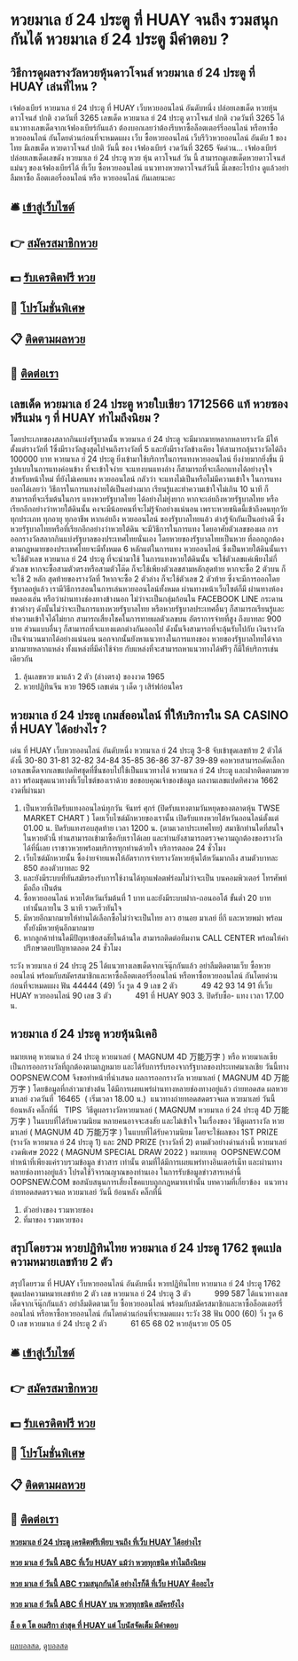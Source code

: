 # หวยมาเล ย์ 24 ประตู ที่ HUAY จนถึง รวมสนุกกันได้ หวยมาเล ย์ 24 ประตู มีคำตอบ ?
## วิธีการดูผลรางวัลหวยหุ้นดาวโจนส์ หวยมาเล ย์ 24 ประตู ที่ HUAY เล่นที่ไหน ?
เจ้ฟองเบียร์ หวยมาเล ย์ 24 ประตู ที่ HUAY เว็บหวยออนไลน์ อันดับหนึ่ง ปล่อยเลขเด็ด หวยหุ้นดาวโจนส์ ปกติ งวดวันที่ 3265
เลขเด็ด หวยมาเล ย์ 24 ประตู ดาวโจนส์ ปกติ งวดวันที่ 3265
ได้แนวทางเลขเด็ดจากเจ้ฟองเบียร์กันแล้ว ต้องบอกเลยว่าต้องรีบหาซื้อล็อตเตอร์รี่ออนไลน์ หรือหาซื้อหวยออนไลน์ กันโดยด่วนก่อนที่จะหมดแผง
เว็บ ซื้อหวยออนไลน์ เว็บรีวิวหวยออนไลน์ อันดับ 1 ของไทย มีเลขเด็ด หวยดาวโจนส์ ปกติ วันนี้ ของ เจ้ฟองเบียร์ งวดวันที่ 3265 จัดด่วน… เจ้ฟองเบียร์ปล่อยเลขเด็ดเลขดัง หวยมาเล ย์ 24 ประตู หวย หุ้น ดาวโจนส์ วัน นี้ สามารถดูเลขเด็ดหวยดาวโจนส์แม่นๆ ของเจ้ฟองเบียร์ได้ ที่เว็บ ซื้อหวยออนไลน์ แนวทางหวยดาวโจนส์วันนี้ มีเลขอะไรบ้าง ดูแล้วอย่าลืมหาซื้อ ล็อตเตอรี่ออนไลน์ หรือ หวยออนไลน์ กันเลยนะคะ

## 🛎 [เข้าสู่เว็บไซต์](https://bit.ly/3dKw8aJ)
## 👉 [สมัครสมาชิกหวย](https://bit.ly/3dKw8aJ)
## 💵 [รับเครดิตฟรี หวย](https://bit.ly/3C5skKu)
## 👑 [โปรโมชั่นพิเศษ](https://bit.ly/3C5skKu)
## 📋 [ติดตามผลหวย](https://bit.ly/3C5skKu)
## 📱 [ติดต่อเรา](https://bit.ly/3C5skKu)

## เลขเด็ด หวยมาเล ย์ 24 ประตู หวยใบเขียว 1712566 แท้ หวยซองฟรีแม่น ๆ ที่ HUAY ทำไมถึงนิยม ?
โดยประเภทของสลากกินแบ่งรัฐบาลนั้น หวยมาเล ย์ 24 ประตู จะมีมากมายหลากหลายรางวัล มีให้ตั้งแต่รางวัลที่ 1ซึ่งมีรางวัลสูงสุดไปจนถึงรางวัลที่ 5 และยังมีรางวัลข้างเคียง ให้สามารถลุ้นรางวัลได้ถึง 100000 บาท หวยมาเล ย์ 24 ประตู ยิ่งเข้ามาใช้บริการในการแทงหวยออนไลน์ ยิ่งง่ายมากยิ่งขึ้น มีรูปแบบในการแทงค่อนข้าง ที่จะเข้าใจง่าย จะแทงบนแทงล่าง ก็สามารถที่จะเลือกแทงได้อย่างจุใจ สำหรับหน้าใหม่ ที่ยังไม่เคยแทง หวยออนไลน์ กลัวว่า จะแทงไม่เป็นหรือไม่มีความเข้าใจ ในการแทงบอกได้เลยว่า วิธีการในการแทงง่ายได้เป็นอย่างมาก เรียนรู้และทำความเข้าใจไม่เกิน 10 นาที ก็สามารถที่จะเริ่มต้นในการ แทงหวยรัฐบาลไทย ได้อย่างไม่ยุ่งยาก
หากจะเอ่ยถึงหวยรัฐบาลไทย หรือเรียกอีกอย่างว่าหวยใต้ดินนั้น คงจะมีน้อยคนที่จะไม่รู้จักอย่างแน่นอน เพราะหวยชนิดนี้เข้าถึงคนทุกวัย ทุกประเภท ทุกอายุ ทุกอาชีพ หากเอ่ยถึง หวยออนไลน์ ของรัฐบาลไทยแล้ว ต่างรู้จักกันเป็นอย่างดี ซึ่งหวยรัฐบาลไทยหรือที่เรียกอีกอย่างว่าหวยใต้ดิน จะมีวิธีการในการแทง โดยอาศัยตัวเลขของผล การออกรางวัลสลากกินแบ่งรัฐบาลของประเทศไทยนั่นเอง โดยหวยของรัฐบาลไทยเป็นหวย ที่ออกถูกต้องตามกฎหมายของประเทศไทยจะมีทั้งหมด 6 หลักแต่ในการแทง หวยออนไลน์ ซึ่งเป็นหวยใต้ดินนั้นเราจะใช้ตัวเลข หวยมาเล ย์ 24 ประตู ที่จะนำมาใช้ ในการแทงหวยใต้ดินนั้น จะใช้ตัวเลขแค่เพียงไม่กี่ตัวเลข หากจะซื้อสามตัวตรงหรือสามตัวโต๊ด ก็จะใช้เพียงตัวเลขสามหลักสุดท้าย หากจะซื้อ 2 ตัวบน ก็จะใช้ 2 หลัก สุดท้ายของรางวัลที่ 1หากจะซื้อ 2 ตัวล่าง ก็จะใช้ตัวเลข 2 ตัวท้าย ซึ่งจะมีการออกโดยรัฐบาลอยู่แล้ว
เรามีวิธีการสอนในการเล่นหวยออนไลน์ทั้งหมด ผ่านทางหน้าเว็บไซต์ก็มี ผ่านทางห้องทดลองเล่น หรือว่าผ่านทางช่องทางข้างนอก ไม่ว่าจะเป็นกลุ่มก้อนใน FACEBOOK LINE กระดานข่าวต่างๆ ดังนั้นไม่ว่าจะเป็นการแทงหวยรัฐบาลไทย หรือหวยรัฐบาลประเทศอื่นๆ ก็สามารถเรียนรู้และทำความเข้าใจได้ไม่ยาก สามารถเสี่ยงโชคในการทายผลตัวเลขบน อัตราการจ่ายที่สูง ถึงบาทละ 900 บาท ส่วนแบบอื่นๆ ก็สามารถที่จะแทงแตกต่างกันออกไป ดังนั้นจึงสามารถที่จะลุ้นรับไปกับ เงินรางวัลเป็นจำนวนมากได้อย่างแน่นอน นอกจากนั้นยังหาแนวทางในการแทงของ หวยของรัฐบาลไทยได้จากมากมายหลากแหล่ง ทั้งแหล่งที่มีค่าใช้จ่าย กับแหล่งที่จะสามารถหาแนวทางได้ฟรีๆ ก็มีให้บริการเช่นเดียวกัน
1. ลุ้นเลขหวย มาแล้ว 2 ตัว (ล่างตรง) ของงวด 1965
2. หวยปฏิทินจีน หวย 1965 เลขเด่น ๆ เด็ด ๆ เสิร์ฟก่อนใคร

## หวยมาเล ย์ 24 ประตู เกมส์ออนไลน์ ที่ให้บริการใน SA CASINO ที่ HUAY ได้อย่างไร ?
เด่น ที่ HUAY เว็บหวยออนไลน์ อันดับหนึ่ง หวยมาเล ย์ 24 ประตู 3-8 จับเข้าชุดเลขท้าย 2 ตัวได้ดังนี้
30-80
31-81
32-82
34-84
35-85
36-86
37-87
39-89
คอหวยสามารถคัดเลือกเอาเลขเด็ดจากเลขแปดทิศชุดที่ชื่นชอบไปใช้เป็นแนวทางได้ หวยมาเล ย์ 24 ประตู และฝากติดตามหวยลาว พร้อมชุดแนวทางที่เว็บไซต์ของเราด้วย
ขอขอบคุณเจ้าของข้อมูล
ผลงานเลขแปดทิศงวด 1662 งวดที่ผ่านมา

1. เป็นหวยที่เปิดรับแทงออนไลน์ทุกวัน จันทร์ ศุกร์ (ปิดรับแทงตามวันหยุดของตลาดหุ้น TWSE MARKET CHART ) โดยเว็บไซต์มักหวยของเรานั้น เปิดรับแทงหวยไต้หวันออนไลน์ตั้งแต่ 01.00 น. ปิดรับแทงรอบสุดท้าย เวลา 1200 น. (ตามเวลาประเทศไทย) สมาชิกท่านใดที่สนใจในหวยตัวนี้ ท่านสามารถเข้ามาซื้อกับเราได้เลย และท่านยังสามารถตรวจความถูกต้องของรางวัลได้ที่นี่เลย เราชาวหวยพร้อมบริการทุกท่านด้วยใจ บริการตลอด 24 ชั่วโมง
2. เว็บไซต์มักหวยนั้น ซื้อง่ายจ่ายแพงให้อัตราการจ่ายรางวัลหวยหุ้นไต้หวันมากถึง สามตัวบาทละ 850 สองตัวบาทละ 92
3. และยังมีระบบที่ทันสมัยรองรับการใช้งานได้ทุกแฟลตฟร์อมไม่ว่าจะเป็น บนคอมพิวเตอร์ โทรศัพท์มือถือ เป็นต้น
4. ซื้อหวยออนไลน์ หวยไต้หวันเริ่มต้นที่ 1 บาท และยังมีระบบฝาก-ถอนออโต้ ขั้นต่ำ 20 บาทเท่านั้นภายใน 3 นาที รวดเร็วทันใจ
5. มีหวยอีกมากมายให้ท่านได้เลือกซื้อไม่ว่าจะเป็นไทย ลาว ฮานอย มาเลย์ ยี่กี และหวยพม่า พร้อมทั้งยังมีหวยหุ้นอีกมากมาย
6. หากลูกค้าท่านใดมีปัญหาข้อสงสัยในด้านใด สามารถติดต่อทีมงาน CALL CENTER พร้อมให้คำปรึกษาตอบปัญหาตลอด 24 ชั่วโมง

ระวัง หวยมาเล ย์ 24 ประตู 25
ได้แนวทางเลขเด็ดจากเจ๊นุ๊กกันแล้ว อย่าลืมติดตามเว็บ ซื้อหวยออนไลน์ พร้อมกับสมัครสมาชิกและหาซื้อล็อตเตอร์รี่ออนไลน์ หรือหาซื้อหวยออนไลน์ กันโดยด่วนก่อนที่จะหมดแผง
ฟัน 44444 (49)
วิ่ง รูด 4 9
เลข 2 ตัว           49 42 93 14 91 ที่เว็บ HUAY หวยออนไลน์ 90
เลข 3 ตัว           491 ที่ HUAY 903
3. ปิดรับซื้อ- แทง เวลา 17.00 น.

## หวยมาเล ย์ 24 ประตู หวยหุ้นนิเคอิ
หมายเหตุ หวยมาเล ย์ 24 ประตู หวยมาเลย์ ( MAGNUM 4D 万能万字 ) หรือ หวยมาเลเซีย เป็นการออกรางวัลที่ถูกต้องตามกฎหมาย และได้รับการรับรองจากรัฐบาลของประเทศมาเลเชีย
วันนี้ทาง OOPSNEW.COM จึงขอทำหน้าที่นำเสนอ ผลการออกรางวัล หวยมาเลย์ ( MAGNUM 4D 万能万字 ) โดยข้อมูลที่กล่าวมาข่างต้น ได้มีการเผยแพร่ผ่านทางหลายช่องทางอยู่แล้ว
ถ่ายทอดสด ผลหวยมาเลย์ งวดวันที่  16465  ( เริ่มเวลา 18.00 น.)
 แนวทางถ่ายทอดสดตรวจผล หวยมาเลย์ วันนี้ ย้อนหลัง คลิ๊กที่นี่  
TIPS  วิธีดูผลรางวัลหวยมาเลย์ ( MAGNUM หวยมาเล ย์ 24 ประตู 4D 万能万字 ) ในแบบที่ได้รับความนิยม
หลายคนอาจจะสงสัย และไม่เข้าใจ ในเรื่องของ วิธีดูผลรางวัล หวยมาเลย์ ( MAGNUM 4D 万能万字 ) ในแบบที่ได้รับความนิยม โดยจะใช้ผลของ 1ST PRIZE (รางวัล หวยมาเล ย์ 24 ประตู 1) และ 2ND PRIZE (รางวัลที่ 2) ตามตัวอย่างด่านล่างนี้
หวยมาเลย์งวดพิเศษ 2022 ( MAGNUM SPECIAL DRAW 2022 )
หมายเหตุ  OOPSNEW.COM ทำหน้าที่เพียงแค่รวบรวมข้อมูล ข่าวสาร เท่านั้น ตามที่ได้มีการเผยแพร่ทางอินเตอร์เน็ท และผ่านทางหลายช่องทางอยู่แล้ว โปรดใช้วิจารณญาณของท่านเอง ในการรับข้อมูลข่าวสารเหล่านี้ OOPSNEW.COM ขอสนับสนุนการเสี่ยงโชคแบบถูกกฎหมายเท่านั้น
บทความที่เกี่ยวข้อง
 แนวทางถ่ายทอดสดตรวจผล หวยมาเลย์ วันนี้ ย้อนหลัง คลิ๊กที่นี่  
1. ตัวอย่างของ รวมหวยซอง
2. ที่มาของ รวมหวยซอง

## สรุปโดยรวม หวยปฏิทินไทย หวยมาเล ย์ 24 ประตู 1762 ชุดแปลความหมายเลขท้าย 2 ตัว
สรุปโดยรวม ที่ HUAY เว็บหวยออนไลน์ อันดับหนึ่ง หวยปฏิทินไทย หวยมาเล ย์ 24 ประตู 1762 ชุดแปลความหมายเลขท้าย 2 ตัว เลข หวยมาเล ย์ 24 ประตู 3 ตัว           999 587
ได้แนวทางเลขเด็ดจากเจ๊นุ๊กกันแล้ว อย่าลืมติดตามเว็บ ซื้อหวยออนไลน์ พร้อมกับสมัครสมาชิกและหาซื้อล็อตเตอร์รี่ออนไลน์ หรือหาซื้อหวยออนไลน์ กันโดยด่วนก่อนที่จะหมดแผง
ระวัง 38
ฟัน 000 (60)
วิ่ง รูด 6 0
เลข หวยมาเล ย์ 24 ประตู 2 ตัว           61 65 68 02 หวยลุ้นรวย 05 05

## 🛎 [เข้าสู่เว็บไซต์](https://bit.ly/3dKw8aJ)
## 👉 [สมัครสมาชิกหวย](https://bit.ly/3dKw8aJ)
## 💵 [รับเครดิตฟรี หวย](https://bit.ly/3C5skKu)
## 👑 [โปรโมชั่นพิเศษ](https://bit.ly/3C5skKu)
## 📋 [ติดตามผลหวย](https://bit.ly/3C5skKu)
## 📱 [ติดต่อเรา](https://bit.ly/3C5skKu)

#### [หวยมาเล ย์ 24 ประตู เครดิตฟรีเพียบ จนถึง ที่เว็บ HUAY ได้อย่างไร](https://atom.io/themes/หวยมาเล%20ย์%2024%20ประตู%20เครดิตฟรีเพียบ%20จนถึง%20ที่เว็บ%20huay%20ได้อย่างไร)
#### [หวย มาเล ย์ วันนี้ ABC ที่เว็บ HUAY แม้ว่า หวยทุกชนิด ทำไมถึงนิยม](https://atom.io/themes/หวย%20มาเล%20ย์%20วันนี้%20abc%20ที่เว็บ%20huay%20แม้ว่า%20หวยทุกชนิด%20ทำไมถึงนิยม)
#### [หวย มาเล ย์ วันนี้ ABC รวมสนุกกันได้ อย่างไรก็ดี ที่เว็บ HUAY คืออะไร](https://atom.io/themes/หวย%20มาเล%20ย์%20วันนี้%20abc%20รวมสนุกกันได้%20อย่างไรก็ดี%20ที่เว็บ%20huay%20คืออะไร)
#### [หวย มาเล ย์ วันนี้ ABC ที่ HUAY บน หวยทุกชนิด สมัครยังไง](https://atom.io/themes/หวย%20มาเล%20ย์%20วันนี้%20abc%20ที่%20huay%20บน%20หวยทุกชนิด%20สมัครยังไง)
#### [ล็ อ ต โต อเมริกา ล่าสุด ที่ HUAY แต่ โบนัสจัดเต็ม มีคำตอบ](https://atom.io/themes/ล็%20อ%20ต%20โต%20อเมริกา%20ล่าสุด%20ที่%20huay%20แต่%20โบนัสจัดเต็ม%20มีคำตอบ)

[ผลบอลสด](https://siamsport.tv "ผลบอลสด"), [ดูบอลสด](https://siamsport.tv/ดูบอลสด "ดูบอลสด")

